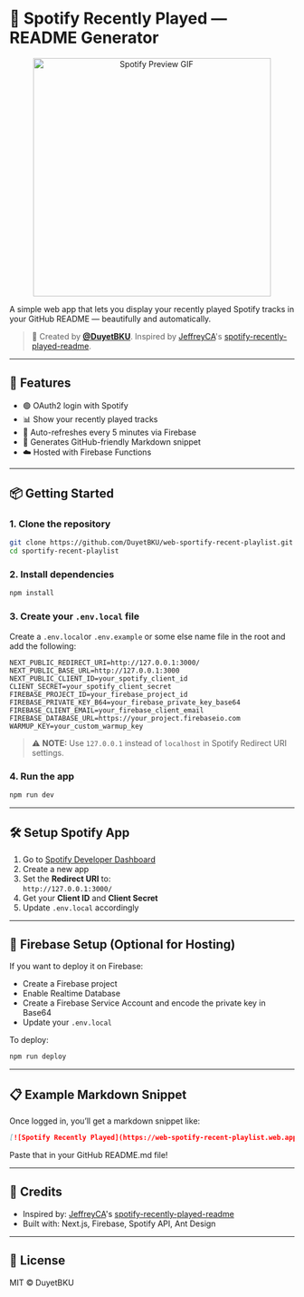 # 🎵 Spotify Recently Played — README Generator

<p align="center">
  <img src="https://github.com/DuyetBKU/web-sportify-recent-playlist/assets/spotify-preview.gif" width="420" alt="Spotify Preview GIF"/>
</p>

A simple web app that lets you display your recently played Spotify tracks in your GitHub README — beautifully and automatically.

> 📌 Created by **[@DuyetBKU](https://github.com/DuyetBKU)**. Inspired by [JeffreyCA](https://github.com/JeffreyCA)'s [spotify-recently-played-readme](https://github.com/JeffreyCA/spotify-recently-played-readme.git).

---

## 🚀 Features

-   🟢 OAuth2 login with Spotify
-   📊 Show your recently played tracks
-   🔁 Auto-refreshes every 5 minutes via Firebase
-   🧾 Generates GitHub-friendly Markdown snippet
-   ☁️ Hosted with Firebase Functions

---

## 📦 Getting Started

### 1. Clone the repository

```bash
git clone https://github.com/DuyetBKU/web-sportify-recent-playlist.git
cd sportify-recent-playlist
```

### 2. Install dependencies

```bash
npm install
```

### 3. Create your `.env.local` file

Create a `.env.local`or `.env.example` or some else name file in the root and add the following:

```env
NEXT_PUBLIC_REDIRECT_URI=http://127.0.0.1:3000/
NEXT_PUBLIC_BASE_URL=http://127.0.0.1:3000
NEXT_PUBLIC_CLIENT_ID=your_spotify_client_id
CLIENT_SECRET=your_spotify_client_secret
FIREBASE_PROJECT_ID=your_firebase_project_id
FIREBASE_PRIVATE_KEY_B64=your_firebase_private_key_base64
FIREBASE_CLIENT_EMAIL=your_firebase_client_email
FIREBASE_DATABASE_URL=https://your_project.firebaseio.com
WARMUP_KEY=your_custom_warmup_key
```

> ⚠️ **NOTE:** Use `127.0.0.1` instead of `localhost` in Spotify Redirect URI settings.

### 4. Run the app

```bash
npm run dev
```

---

## 🛠 Setup Spotify App

1. Go to [Spotify Developer Dashboard](https://developer.spotify.com/dashboard)
2. Create a new app
3. Set the **Redirect URI** to:  
   `http://127.0.0.1:3000/`
4. Get your **Client ID** and **Client Secret**
5. Update `.env.local` accordingly

---

## 🔐 Firebase Setup (Optional for Hosting)

If you want to deploy it on Firebase:

-   Create a Firebase project
-   Enable Realtime Database
-   Create a Firebase Service Account and encode the private key in Base64
-   Update your `.env.local`

To deploy:

```bash
npm run deploy
```

---

## 📋 Example Markdown Snippet

Once logged in, you’ll get a markdown snippet like:

```md
[![Spotify Recently Played](https://web-spotify-recent-playlist.web.app/api/spotify-recently-played?user=your_spotify_user)](https://open.spotify.com/user/your_spotify_user)
```

Paste that in your GitHub README.md file!

---

## 🙌 Credits

-   Inspired by: [JeffreyCA](https://github.com/JeffreyCA)'s [spotify-recently-played-readme](https://github.com/JeffreyCA/spotify-recently-played-readme)
-   Built with: Next.js, Firebase, Spotify API, Ant Design

---

## 📜 License

MIT © DuyetBKU
